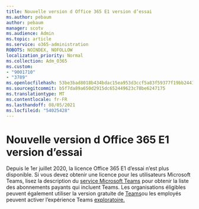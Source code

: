 ```yaml
---
title: Nouvelle version d Office 365 E1 version d’essai
ms.author: pebaum
author: pebaum
manager: scotv
ms.audience: Admin
ms.topic: article
ms.service: o365-administration
ROBOTS: NOINDEX, NOFOLLOW
localization_priority: Normal
ms.collection: Adm_O365
ms.custom:
- "9001710"
- "3789"
ms.openlocfilehash: 53be3bad8018b434bdac15ea953d3ccf5a83f59377f19bb2441247ee4892e26c
ms.sourcegitcommit: b5f7da89a650d2915dc652449623c78be6247175
ms.translationtype: MT
ms.contentlocale: fr-FR
ms.lasthandoff: 08/05/2021
ms.locfileid: "54025428"
---
```

# <a name="new-office-365-e1-trial"></a>Nouvelle version d Office 365 E1 version d’essai

Depuis le 1er juillet 2020, la licence Office 365 E1 d’essai n’est plus disponible. Si vous devez obtenir une licence pour les utilisateurs Microsoft Teams, lisez la description du [service Microsoft Teams](https://docs.microsoft.com/office365/servicedescriptions/teams-service-description) pour obtenir la liste des abonnements payants qui incluent Teams. Les organisations éligibles peuvent également utiliser la version gratuite de [Teams](https://support.office.com/article/Welcome-to-Microsoft-Teams-free-6d79a648-6913-4696-9237-ed13de64ae3c)ou les employés peuvent activer l’expérience Teams [exploratoire.](https://docs.microsoft.com/MicrosoftTeams/teams-exploratory)
